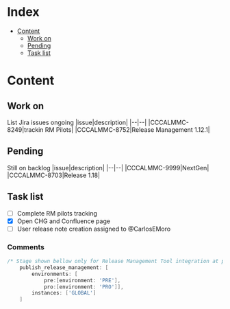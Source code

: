 # Index
* [Content](#Content)
  * [Work on](#Work-on)
  * [Pending](#Pending)
  * [Task list](#Task-list)

# Content
## Work on
List Jira issues ongoing
|issue|description|
|--|--|
|CCCALMMC-8249|trackin RM Pilots|
|CCCALMMC-8752|Release Management 1.12.1|
## Pending
Still on backlog
|issue|description|
|--|--|
|CCCALMMC-9999|NextGen|
|CCCALMMC-8703|Release 1.18|
## Task list
- [ ] Complete RM pilots tracking
- [X] Open CHG and Confluence page
- [ ] User release note creation assigned to @CarlosEMoro
### Comments
```groovy
/* Stage shown bellow only for Release Management Tool integration at pipeline */
    publish_release_management: [
        environments: [
            pre:[environment: 'PRE'],
            pro:[environment: 'PRO']],
        instances: ['GLOBAL']
    ]
```
